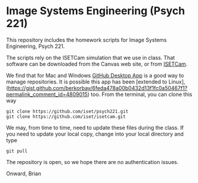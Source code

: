 # Image Systems Engineering (Psych 221)

This repository includes the homework scripts for Image Systems Engineering, Psych 221.

The scripts rely on the ISETCam simulation that we use in class.  That software can be downloaded from the Canvas web site, or from [ISETCam](github.com/ISET/ISETCam).

We find that for Mac and Windows [GitHub Desktop App](https://desktop.github.com/) is a good way to manage repositories.  It is possible this app has been [extended to Linux],(https://gist.github.com/berkorbay/6feda478a00b0432d13f1fc0a50467f1?permalink_comment_id=4809015) too. From the terminal, you can clone this way

    git clone https://github.com/iset/psych221.git
    git clone https://github.com/iset/isetcam.git

We may, from time to time, need to update these files during the class.  If you need to update your local copy, change into your local directory and type

    git pull

The repository is open, so we hope there are no authentication issues.

Onward,
Brian 
